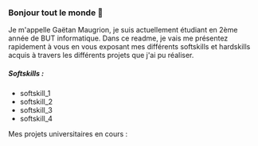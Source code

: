 ### Bonjour tout le monde 👋

Je m'appelle Gaëtan Maugrion, je suis actuellement étudiant en 2ème année de BUT informatique. Dans ce readme, je vais me présentez rapidement à vous en vous exposant mes différents softskills et hardskills acquis à travers les différents projets que j'ai pu réaliser. 

##### Softskills :
  - softskill_1
  - softskill_2
  - softskill_3
  - softskill_4

Mes projets universitaires en cours :

